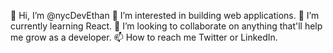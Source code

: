 👋 Hi, I’m @nycDevEthan
👀 I’m interested in building web applications.
🌱 I’m currently learning React.
💞️ I’m looking to collaborate on anything that'll help me grow as a developer.
📫 How to reach me Twitter or LinkedIn.

<!---
nycDevEthan/nycDevEthan is a ✨ special ✨ repository because its `README.md` (this file) appears on your GitHub profile.
You can click the Preview link to take a look at your changes.
--->

